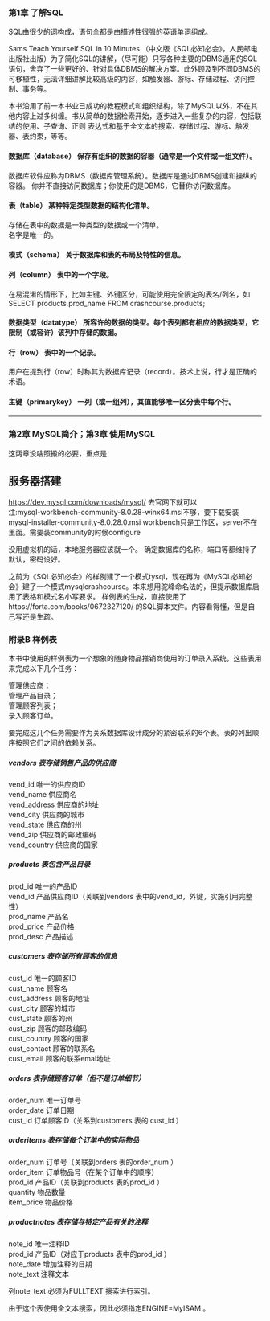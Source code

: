 ﻿### 第1章 了解SQL

SQL由很少的词构成，语句全都是由描述性很强的英语单词组成。

Sams Teach Yourself SQL in 10 Minutes （中文版《SQL必知必会》，人民邮电出版社出版）为了简化SQL的讲解，（尽可能）只写各种主要的DBMS通用的SQL语句，舍弃了一些更好的、针对具体DBMS的解决方案。此外顾及到不同DBMS的可移植性，无法详细讲解比较高级的内容，如触发器、游标、存储过程、访问控制、事务等。

本书沿用了前一本书业已成功的教程模式和组织结构，除了MySQL以外，不在其他内容上过多纠缠。书从简单的数据检索开始，逐步进入一些复杂的内容，包括联结的使用、子查询、正则 表达式和基于全文本的搜索、存储过程、游标、触发器、表约束，等等。

#### 数据库（database） 保存有组织的数据的容器（通常是一个文件或一组文件）。
数据库软件应称为DBMS（数据库管理系统）。数据库是通过DBMS创建和操纵的容器。
你并不直接访问数据库；你使用的是DBMS，它替你访问数据库。

#### 表（table） 某种特定类型数据的结构化清单。
存储在表中的数据是一种类型的数据或一个清单。  
名字是唯一的。

#### 模式（schema） 关于数据库和表的布局及特性的信息。

#### 列（column） 表中的一个字段。
在易混淆的情形下，比如主键、外键区分，可能使用完全限定的表名/列名，如  
SELECT products.prod_name
FROM crashcourse.products;

#### 数据类型（datatype） 所容许的数据的类型。每个表列都有相应的数据类型，它限制（或容许）该列中存储的数据。

#### 行（row） 表中的一个记录。
用户在提到行（row）时称其为数据库记录（record）。技术上说，行才是正确的术语。

#### 主键（primarykey） 一列（或一组列），其值能够唯一区分表中每个行。

--------------------
### 第2章 MySQL简介；第3章 使用MySQL
这两章没啥照搬的必要，重点是
## 服务器搭建
https://dev.mysql.com/downloads/mysql/  去官网下就可以  
注:mysql-workbench-community-8.0.28-winx64.msi不够，要下载安装mysql-installer-community-8.0.28.0.msi
workbench只是工作区，server不在里面。需要装community的时候configure

没用虚拟机的话，本地服务器应该就一个。
确定数据库的名称，端口等都维持了默认，密码设好。

之前为《SQL必知必会》的样例建了一个模式tysql，现在再为《MySQL必知必会》建了一个模式mysqlcrashcourse。本来想用驼峰命名法的，但提示数据库启用了表格和模式名小写要求。 样例表的生成，直接使用了https://forta.com/books/0672327120/ 的SQL脚本文件。内容看得懂，但是自己写还是生疏。

### 附录B 样例表

本书中使用的样例表为一个想象的随身物品推销商使用的订单录入系统，这些表用来完成以下几个任务：

管理供应商；  
管理产品目录；   
管理顾客列表；   
录入顾客订单。 

要完成这几个任务需要作为关系数据库设计成分的紧密联系的6个表。表的列出顺序按照它们之间的依赖关系。

##### vendors 表存储销售产品的供应商
vend_id	唯一的供应商ID  
vend_name	供应商名  
vend_address	供应商的地址  
vend_city	供应商的城市  
vend_state	供应商的州  
vend_zip	供应商的邮政编码  
vend_country	供应商的国家  
##### products 表包含产品目录
prod_id	唯一的产品ID  
vend_id	产品供应商ID（关联到vendors 表中的vend_id，外键，实施引用完整性）  
prod_name	产品名  
prod_price	产品价格  
prod_desc	产品描述  
##### customers 表存储所有顾客的信息
cust_id	唯一的顾客ID  
cust_name	顾客名  
cust_address	顾客的地址  
cust_city	顾客的城市  
cust_state	顾客的州  
cust_zip	顾客的邮政编码  
cust_country	顾客的国家  
cust_contact	顾客的联系名  
cust_email	顾客的联系emal地址  
##### orders 表存储顾客订单（但不是订单细节）
order_num	唯一订单号  
order_date	订单日期  
cust_id	订单顾客ID（关系到customers 表的 cust_id ）  
##### orderitems 表存储每个订单中的实际物品
order_num	订单号（关联到orders 表的order_num ）  
order_item	订单物品号（在某个订单中的顺序）  
prod_id	产品ID（关联到products 表的prod_id ）  
quantity	物品数量  
item_price	物品价格  
##### productnotes 表存储与特定产品有关的注释
note_id	唯一注释ID  
prod_id	产品ID（对应于products 表中的prod_id ）  
note_date	增加注释的日期  
note_text	注释文本

列note_text 必须为FULLTEXT 搜索进行索引。

由于这个表使用全文本搜索，因此必须指定ENGINE=MyISAM 。
